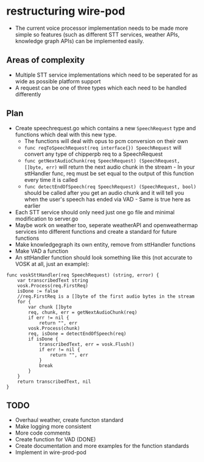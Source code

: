 # restructuring wire-pod

-	The current voice processor implementation needs to be made more simple so features (such as different STT services, weather APIs, knowledge graph APIs) can be implemented easily.

## Areas of complexity
-	Multiple STT service implementations which need to be seperated for as wide as possible platform support
-	A request can be one of three types which each need to be handled differently

## Plan

-	Create speechrequest.go which contains a new `SpeechRequest` type and functions which deal with this new type.
	-	The functions will deal with opus to pcm conversion on their own
	-	`func reqToSpeechRequest(req interface{}) SpeechRequest` will convert any type of chipperpb req to a SpeechRequest
	-	`func getNextAudioChunk(req SpeechRequest) (SpeechRequest, []byte, err)` will return the next audio chunk in the stream
			-	In your sttHandler func, req must be set equal to the output of this function every time it is called
	-	`func detectEndOfSpeech(req SpeechRequest) (SpeechRequest, bool)` should be called after you get an audio chunk and it will tell you when the user's speech has ended via VAD
			-	Same is true here as earlier
-	Each STT service should only need just one go file and minimal modification to server.go
-	Maybe work on weather too, seperate weatherAPI and openweathermap services into different functions and create a standard for future functions
-	Make knowledgegraph its own entity, remove from sttHandler functions
-	Make VAD a function
-	An sttHandler function should look something like this (not accurate to VOSK at all, just an example):
```
func voskSttHandler(req SpeechRequest) (string, error) {
	var transcribedText string
	vosk.Process(req.FirstReq)
	isDone := false
	//req.FirstReq is a []byte of the first audio bytes in the stream
	for {
		var chunk []byte
		req, chunk, err = getNextAudioChunk(req)
		if err != nil {
			return "", err
		vosk.Process(chunk)
		req, isDone = detectEndOfSpeech(req)
		if isDone {
			transcribedText, err = vosk.Flush()
			if err != nil {
				return "", err
			}
			break
		}
	}
	return transcribedText, nil
}
```

## TODO

-	Overhaul weather, create functon standard
-	Make logging more consistent
-	More code comments
-	Create function for VAD (DONE)
-	Create documentation and more examples for the function standards
-	Implement in wire-prod-pod
